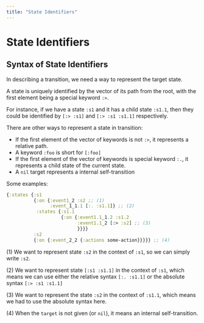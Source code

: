 ```yaml
---
title: "State Identifiers"
---
```


# State Identifiers

## Syntax of State Identifiers

In describing a transition, we need a way to represent the target state.

A state is uniquely identified by the vector of its path from the
root, with the first element being a special keyword `:>`.

For instance, if we have a state `:s1` and it has a child state
`:s1.1`, then they could be identified by `[:> :s1]` and `[:> :s1
:s1.1]` respectively.

There are other ways to represent a state in transition:
* If the first element of the vector of keywords is not `:>`, it represents a relative path.
* A keyword `:foo` is short for `[:foo]`
* If the first element of the vector of keywords is special keyword
  `:.`, it represents a child state of the current state.
* A `nil` target represents a internal self-transition

Some examples:

```clojure
{:states {:s1
          {:on {:event1_2 :s2 ;; (1)
                :event_1_1.1 [:. :s1.1]} ;; (2)
           :states {:s1.1
                    {:on {:event1.1_1.2 :s1.2
                          :event1.1_2 [:> :s2] ;; (3)
                          }}}}
          :s2
          {:on {:event_2_2 {:actions some-action}}}}} ;; (4)

```

(1) We want to represent state `:s2` in the context of `:s1`, so we
can simply write `:s2`.

(2) We want to represent state `[:s1 :s1.1]` in the context of `:s1`,
which means we can use either the relative syntax `[:. :s1.1]` or the
absolute syntax `[:> :s1 :s1.1]`

(3) We want to represent the state `:s2` in the context of `:s1.1`,
which means we had to use the absolute syntax here.

(4) When the `target` is not given (or `nil`), it means an internal self-transition.
